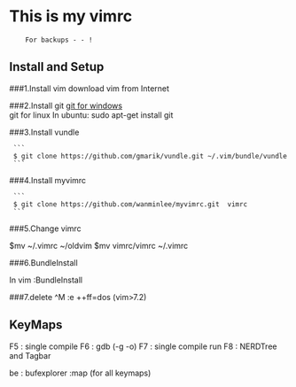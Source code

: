 This is my vimrc
==================================
        For backups - - !
Install and Setup 
----------------------------------
###1.Install   vim 
download vim from Internet

###2.Install git
[git for windows](https://code.google.com/p/msysgit/downloads/list)<br /> 
git for linux 
In ubuntu: sudo apt-get install git 

###3.Install vundle

     ```
     $ git clone https://github.com/gmarik/vundle.git ~/.vim/bundle/vundle
     ```
###4.Install myvimrc

     ```
     $ git clone https://github.com/wanminlee/myvimrc.git  vimrc
     ```

###5.Change vimrc

$mv ~/.vimrc ~/oldvim
$mv vimrc/vimrc ~/.vimrc

###6.BundleInstall 

In vim 
:BundleInstall


###7.delete ^M
:e ++ff=dos  (vim>7.2)


KeyMaps
------------------------------

F5 : single compile 
F6 : gdb    (-g -o)
F7 : single compile run
F8 : NERDTree and Tagbar

<leader>be : bufexplorer
:map  (for all keymaps)

